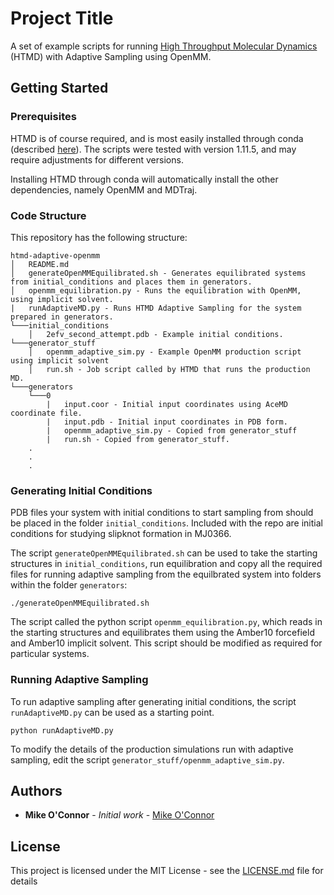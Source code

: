 # Project Title

A set of example scripts for running [High Throughput Molecular Dynamics](https://www.acellera.com/products/high-throughput-molecular-dynamics/) (HTMD) with Adaptive Sampling using OpenMM. 

## Getting Started

### Prerequisites

HTMD is of course required, and is most easily installed through conda
(described [here](https://software.acellera.com//academic-download.html)). The scripts were tested with version 1.11.5, and may require adjustments
for different versions. 

Installing HTMD through conda will automatically install the other dependencies, namely OpenMM and MDTraj. 

### Code Structure

This repository has the following structure:

```
htmd-adaptive-openmm
│   README.md
│   generateOpenMMEquilibrated.sh - Generates equilibrated systems from initial_conditions and places them in generators.
│   openmm_equilibration.py - Runs the equilibration with OpenMM, using implicit solvent.
|   runAdaptiveMD.py - Runs HTMD Adaptive Sampling for the system prepared in generators.
└───initial_conditions
    │   2efv_second_attempt.pdb - Example initial conditions.  
└───generator_stuff
    │   openmm_adaptive_sim.py - Example OpenMM production script using implicit solvent
    │   run.sh - Job script called by HTMD that runs the production MD.
└───generators
    └───0
        |   input.coor - Initial input coordinates using AceMD coordinate file. 
        |   input.pdb - Initial input coordinates in PDB form.
        |   openmm_adaptive_sim.py - Copied from generator_stuff
        |   run.sh - Copied from generator_stuff. 
    .
    .
    .
```

### Generating Initial Conditions

PDB files your system with initial conditions to start sampling from should be placed in the folder `initial_conditions`. Included with the repo
are initial conditions for studying slipknot formation in MJ0366. 

The script `generateOpenMMEquilibrated.sh` can be used to take the starting structures in `initial_conditions`, run equilibration and copy all the 
required files for running adaptive sampling from the equilbrated system into folders within the folder `generators`: 
```
./generateOpenMMEquilibrated.sh
```
The script called the python script `openmm_equilibration.py`, which reads in the starting structures and equilibrates them using the Amber10 forcefield 
and Amber10 implicit solvent. This script should be modified as required for particular systems.  

### Running Adaptive Sampling

To run adaptive sampling after generating initial conditions, the script `runAdaptiveMD.py` can be used as a starting point. 
```
python runAdaptiveMD.py
```

To modify the details of the production simulations run with adaptive sampling, edit the script `generator_stuff/openmm_adaptive_sim.py`. 

## Authors

* **Mike O'Connor** - *Initial work* - [Mike O'Connor](https://github.com/mikeoconnor0308)

## License

This project is licensed under the MIT License - see the [LICENSE.md](LICENSE.md) file for details

